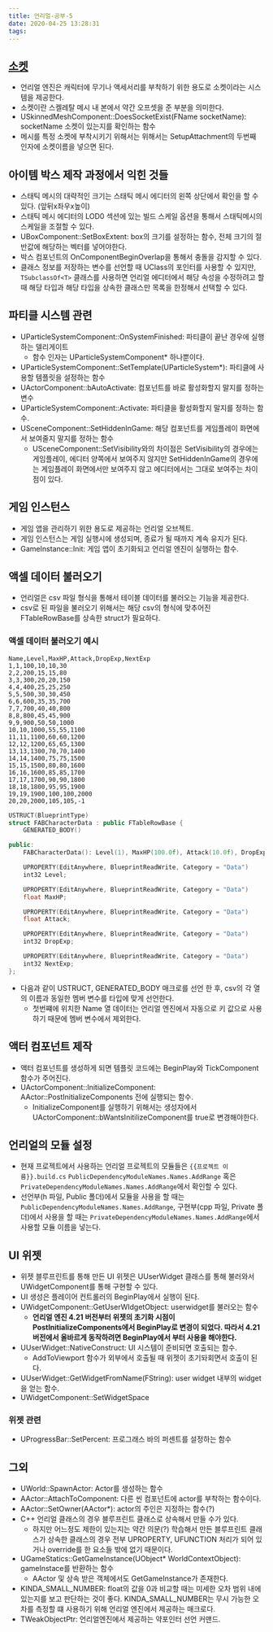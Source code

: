 ```yaml
---
title: 언리얼-공부-5
date: 2020-04-25 13:28:31
tags:
---
```



## [소켓](https://docs.unrealengine.com/ko/Engine/Content/Types/SkeletalMeshes/Sockets/index.html)
- 언리얼 엔진은 캐릭터에 무기나 액세서리를 부착하기 위한 용도로 소켓이라는 시스템을 제공한다.
- 소켓이란 스켈레탈 메시 내 본에서 약간 오프셋을 준 부분을 의미한다.
- USkinnedMeshComponent::DoesSocketExist(FName socketName): socketName 소켓이 있는지를 확인하는 함수
- 메시를 특정 소켓에 부착시키기 위해서는 위해서는 SetupAttachment의 두번째 인자에 소켓이름을 넣으면 된다.

## 아이템 박스 제작 과정에서 익힌 것들
- 스태틱 메시의 대략적인 크기는 스태틱 메시 에디터의 왼쪽 상단에서 확인을 할 수 있다. (앞뒤x좌우x높이)
- 스태틱 메시 에디터의 LOD0 섹션에 있는 빌드 스케일 옵션을 통해서 스태틱메시의 스케일을 조절할 수 있다.
- UBoxComponent::SetBoxExtent: box의 크기를 설정하는 함수, 전체 크기의 절반값에 해당하는 벡터를 넣어야한다.
- 박스 컴포넌트의 OnComponentBeginOverlap을 통해서 충돌을 감지할 수 있다.
- 클래스 정보를 저장하는 변수를 선언할 때 UClass의 포인터를 사용할 수 있지만, `TSubclassOf<T>` 클래스를 사용하면 언리얼 에디터에서 해당 속성을 수정하려고 할 때 해당 타입과 해당 타입을 상속한 클래스만 목록을 한정해서 선택할 수 있다.

## 파티클 시스템 관련
- UParticleSystemComponent::OnSystemFinished: 파티클이 끝난 경우에 실행하는 델리게이트
	- 함수 인자는 UParticleSystemComponent* 하나뿐이다.
- UParticleSystemComponent::SetTemplate(UParticleSystem*): 파티클에 사용할 템플릿을 설정하는 함수
- UActorComponent::bAutoActivate: 컴포넌트를 바로 활성화할지 말지를 정하는 변수
- UParticleSystemComponent::Activate: 파티클을 활성화할지 말지를 정하는 함수.
- USceneComponent::SetHiddenInGame: 해당 컴포넌트를 게임플레이 화면에서 보여줄지 말지를 정하는 함수
	- USceneComponent::SetVisibility와의 차이점은 SetVisibility의 경우에는 게임플레이, 에디터 양쪽에서 보여주지 않지만 SetHiddenInGame의 경우에는 게임플레이 화면에서만 보여주지 않고 에디터에서는 그대로 보여주는 차이점이 있다.

## 게임 인스턴스
- 게임 앱을 관리하기 위한 용도로 제공하는 언리얼 오브젝트.
- 게임 인스턴스는 게임 실행시에 생성되며, 종료가 될 때까지 계속 유지가 된다.
- GameInstance::Init: 게임 앱이 초기화되고 언리얼 엔진이 실행하는 함수.

## 액셀 데이터 불러오기
- 언리얼은 csv 파일 형식을 통해서 테이블 데이터를 불러오는 기능을 제공한다.
- csv로 된 파일을 불러오기 위해서는 해당 csv의 형식에 맞추어진 FTableRowBase를 상속한 struct가 필요하다.

### 액셀 데이터 불러오기 예시
```
Name,Level,MaxHP,Attack,DropExp,NextExp
1,1,100,10,10,30
2,2,200,15,15,80
3,3,300,20,20,150
4,4,400,25,25,250
5,5,500,30,30,450
6,6,600,35,35,700
7,7,700,40,40,800
8,8,800,45,45,900
9,9,900,50,50,1000
10,10,1000,55,55,1100
11,11,1100,60,60,1200
12,12,1200,65,65,1300
13,13,1300,70,70,1400
14,14,1400,75,75,1500
15,15,1500,80,80,1600
16,16,1600,85,85,1700
17,17,1700,90,90,1800
18,18,1800,95,95,1900
19,19,1900,100,100,2000
20,20,2000,105,105,-1
```
```c++
USTRUCT(BlueprintType)
struct FABCharacterData : public FTableRowBase {
	GENERATED_BODY()

public:
	FABCharacterData(): Level(1), MaxHP(100.0f), Attack(10.0f), DropExp(10), NextExp(30) {}

	UPROPERTY(EditAnywhere, BlueprintReadWrite, Category = "Data")
	int32 Level;

	UPROPERTY(EditAnywhere, BlueprintReadWrite, Category = "Data")
	float MaxHP;

	UPROPERTY(EditAnywhere, BlueprintReadWrite, Category = "Data")
	float Attack;

	UPROPERTY(EditAnywhere, BlueprintReadWrite, Category = "Data")
	int32 DropExp;

	UPROPERTY(EditAnywhere, BlueprintReadWrite, Category = "Data")
	int32 NextExp;
};
```
- 다음과 같이 USTRUCT, GENERATED_BODY 매크로를 선언 한 후, csv의 각 열의 이름과 동일한 멤버 변수를 타입에 맞게 선언한다.
  - 첫번쨰에 위치한 Name 열 데이터는 언리얼 엔진에서 자동으로 키 값으로 사용하기 때문에 멤버 변수에서 제외한다.

## 액터 컴포넌트 제작
- 액터 컴포넌트를 생성하게 되면 템플릿 코드에는 BeginPlay와 TickComponent 함수가 주어진다.
- UActorComponent::InitializeComponent: AActor::PostInitializeComponents 전에 실행되는 함수.
	- InitializeComponent를 실행하기 위해서는 생성자에서 UActorComponent::bWantsInitilizeComponent를 true로 변경해야한다.

## 언리얼의 모듈 설정
- 현재 프로젝트에서 사용하는 언리얼 프로젝트의 모듈들은 `{{프로젝트 이름}}.build.cs` `PublicDependencyModuleNames.Names.AddRange` 혹은 `PrivateDependencyModuleNames.Names.AddRange`에서 확인할 수 있다.
- 선언부(h 파일, Public 폴더)에서 모듈을 사용을 할 때는 `PublicDependencyModuleNames.Names.AddRange`, 구현부(cpp 파일, Private 폴더)에서 사용을 할 때는 `PrivateDependencyModuleNames.Names.AddRange`에서 사용할 모듈 이름을 넣는다.

## UI 위젯
- 위젯 블루프린트를 통해 만든 UI 위젯은 UUserWidget 클래스를 통해 불러와서 UWidgetComponent를 통해 구현할 수 있다.
- UI 생성은 플레이어 컨트롤러의 BeginPlay에서 실행이 된다.
- UWidgetComponent::GetUserWIdgetObject: userwidget를 불러오는 함수
	- **언리얼 엔진 4.21 버전부터 위젯의 초기화 시점이 PostInitializeComponents에서 BeginPlay로 변경이 되었다. 따라서 4.21 버전에서 올바르게 동작하려면 BeginPlay에서 부터 사용을 해야한다.**
- UUserWidget::NativeConstruct: UI 시스템이 준비되면 호출되는 함수.
	- AddToViewport 함수가 외부에서 호출될 때 위젯이 초기돠회면서 호출이 된다.
- UUserWidget::GetWidgetFromName(FString): user widget 내부의 widget을 얻는 함수.
- UWidgetComponent::SetWidgetSpace

### 위젯 관련
- UProgressBar::SetPercent: 프로그래스 바의 퍼센트를 설정하는 함수

## 그외
- UWorld::SpawnActor<T>: Actor를 생성하는 함수
- AActor::AttachToComponent: 다른 씬 컴포넌트에 actor를 부착하는 함수이다.
- AActor::SetOwner(AActor*): actor의 주인은 지정하는 함수(?)
- C++ 언리얼 클래스의 경우 블루프린트 클래스로 상속해서 만들 수가 있다.
  - 하지만 어느정도 제한이 있는지는 약간 의문(?) 학습해서 만든 블루프린트 클래스가 상속한 클래스의 경우 전부 UPROPERTY, UFUNCTION 처리가 되어 있거나 override를 한 요소들 밖에 없기 때문이다.
- UGameStatics::GetGameInstance(UObject* WorldContextObject): gameInstace를 반환하는 함수
	- AActor 및 상속 받은 객체에서도 GetGameInstance가 존재한다.
- KINDA_SMALL_NUMBER: float의 값을 0과 비교할 때는 미세한 오차 범위 내에 있는지를 보고 판단하는 것이 좋다. KINDA_SMALL_NUMBER는 무시 가능한 오차를 측정할 떄 사용하기 위해 언리얼 엔진에서 제공하는 매크로다.
- TWeakObjectPtr: 언리얼엔진에서 제공하는 약포인터 선언 커맨드.